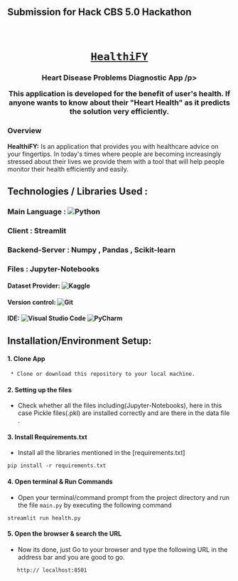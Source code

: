 <br/>

##  Submission for Hack CBS 5.0 Hackathon 

<br/>

<u><h1 align = center> `HealthiFY` </h1></u>
<h3><p align=center>Heart Disease Problems Diagnostic App  /p>

<p align=center>This application is developed for the benefit of user's health. If anyone wants to know about their "Heart Health" as it predicts the solution very efficiently. </p></h3>

### Overview

**HealthiFY:** Is an application that provides you with healthcare advice on your fingertips. In today's times where people are becoming increasingly stressed about their lives we provide them with a tool that will help people monitor their health efficiently and easily.

## Technologies / Libraries Used :
 ### Main Language : <img alt="Python" src="https://img.shields.io/badge/python-3670A0?style=for-the-badge&logo=python&logoColor=ffdd54"/>
 
 ### Client : Streamlit
 ### Backend-Server : Numpy , Pandas , Scikit-learn
 ### Files : Jupyter-Notebooks
 
 #### Dataset Provider: <img alt="Kaggle" src="https://img.shields.io/badge/Kaggle-035a7d?style=for-the-badge&logo=kaggle&logoColor=white"/> 
 
 #### Version control: <img alt="Git" src="https://img.shields.io/badge/git-%23F05033.svg?style=for-the-badge&logo=git&logoColor=white"/>
 
 #### IDE:  <img alt="Visual Studio Code" src="https://img.shields.io/badge/Visual%20Studio%20Code-0078d7.svg?style=for-the-badge&logo=visual-studio-code&logoColor=white"/>      <img alt="PyCharm" src="https://img.shields.io/badge/pycharm-143?style=for-the-badge&logo=pycharm&logoColor=black&color=black&labelColor=green"/> 
 

## Installation/Environment Setup:
#### 1. Clone App
 ``` 
  * Clone or download this repository to your local machine.
 ``` 
#### 2. Setting up the files
 * Check whether all the files including(Jupyter-Notebooks), here in this case Pickle files(.pkl) are installed correctly and are there in the data file .

#### 3. Install Requirements.txt
* Install all the libraries mentioned in the [requirements.txt]
```
pip install -r requirements.txt
```

#### 4. Open terminal & Run Commands
* Open your terminal/command prompt from the project directory and run the file `main.py` by executing the following command

```
streamlit run health.py
```

#### 5. Open the browser & search the URL
* Now its done, just Go to your browser and type the following URL in the address bar and you are good to go.
``` 
   http:// localhost:8501
```
